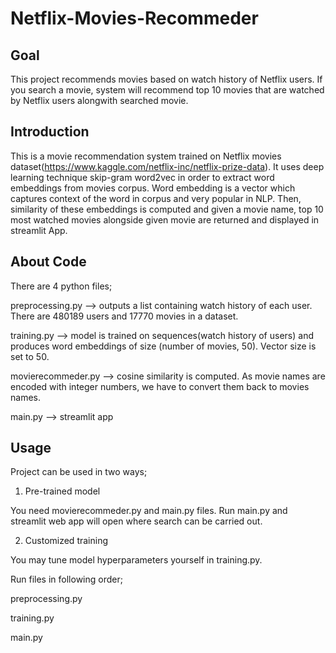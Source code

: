 # Netflix-Movies-Recommeder
## Goal
This project recommends movies based on watch history of Netflix users. If you search a movie, system will recommend top 10 movies that are watched by Netflix users alongwith searched movie.

## Introduction
This is a movie recommendation system trained on Netflix movies dataset(https://www.kaggle.com/netflix-inc/netflix-prize-data). It uses deep learning technique skip-gram word2vec in order to extract word embeddings from movies corpus. Word embedding is a vector which captures context of the word in corpus and very popular in NLP. Then, similarity of these embeddings is computed and given a movie name, top 10 most watched movies alongside given movie are returned and displayed in streamlit App.

## About Code
There are 4 python files;

preprocessing.py   --> outputs a list containing watch history of each user. There are 480189 users and 17770 movies in a                              dataset.

training.py        --> model is trained on sequences(watch history of users) and produces word embeddings of size (number of                          movies, 50). Vector size is set to 50.

movierecommeder.py --> cosine similarity is computed. As movie names are encoded with integer numbers, we have to convert them                        back to movies names.

main.py           --> streamlit app

## Usage
Project can be used in two ways;

1) Pre-trained model

You need movierecommeder.py and main.py files. Run main.py and streamlit web app will open where search can be carried out.

2) Customized training

You may tune model hyperparameters yourself in training.py.

Run files in following order;

preprocessing.py

training.py

main.py
